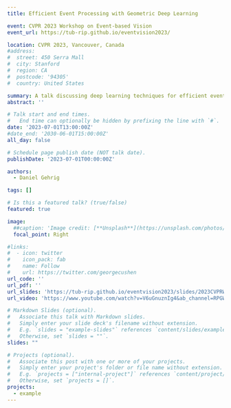 ```yaml
---
title: Efficient Event Processing with Geometric Deep Learning

event: CVPR 2023 Workshop on Event-based Vision
event_url: https://tub-rip.github.io/eventvision2023/

location: CVPR 2023, Vancouver, Canada
#address:
#  street: 450 Serra Mall
#  city: Stanford
#  region: CA
#  postcode: '94305'
#  country: United States

summary: A talk discussing deep learning techniques for efficient event processing at the CVPR 2023 Workshop on Event-based Vision.
abstract: ''

# Talk start and end times.
#   End time can optionally be hidden by prefixing the line with `#`.
date: '2023-07-01T13:00:00Z'
#date_end: '2030-06-01T15:00:00Z'
all_day: false

# Schedule page publish date (NOT talk date).
publishDate: '2023-07-01T00:00:00Z'

authors:
  - Daniel Gehrig

tags: []

# Is this a featured talk? (true/false)
featured: true

image:
  ##caption: 'Image credit: [**Unsplash**](https://unsplash.com/photos/bzdhc5b3Bxs)'
  focal_point: Right

#links:
#  - icon: twitter
#    icon_pack: fab
#    name: Follow
#    url: https://twitter.com/georgecushen
url_code: ''
url_pdf: ''
url_slides: 'https://tub-rip.github.io/eventvision2023/slides/2023CVPRW_Daniel_Gehrig.pdf'
url_video: 'https://www.youtube.com/watch?v=V6uGnuznIg4&ab_channel=RPGWorkshops'

# Markdown Slides (optional).
#   Associate this talk with Markdown slides.
#   Simply enter your slide deck's filename without extension.
#   E.g. `slides = "example-slides"` references `content/slides/example-slides.md`.
#   Otherwise, set `slides = ""`.
slides: ""

# Projects (optional).
#   Associate this post with one or more of your projects.
#   Simply enter your project's folder or file name without extension.
#   E.g. `projects = ["internal-project"]` references `content/project/deep-learning/index.md`.
#   Otherwise, set `projects = []`.
projects:
  - example
---
```

